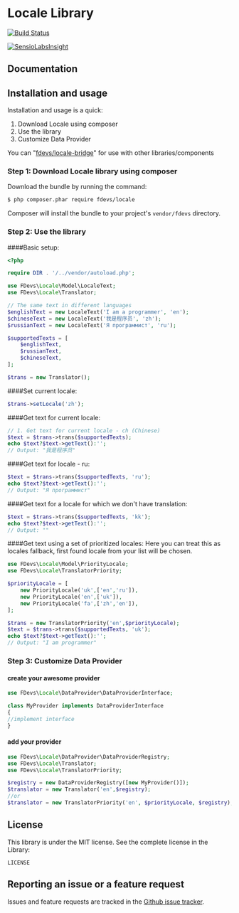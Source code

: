 Locale Library
==============
[![Build Status](https://secure.travis-ci.org/4devs/locale.png?branch=master)](http://travis-ci.org/4devs/locale)

[![SensioLabsInsight](https://insight.sensiolabs.com/projects/7d6a1244-eb29-4d8a-8819-ffb7c8d71f4a/mini.png)](https://insight.sensiolabs.com/projects/7d6a1244-eb29-4d8a-8819-ffb7c8d71f4a)

Documentation
-------------

## Installation and usage

Installation and usage is a quick:

1. Download Locale using composer
2. Use the library
3. Customize Data Provider

You can "[fdevs/locale-bridge](https://packagist.org/packages/fdevs/locale-bridge)" for use with other libraries/components


### Step 1: Download Locale library using composer

Download the bundle by running the command:

``` bash
$ php composer.phar require fdevs/locale
```

Composer will install the bundle to your project's `vendor/fdevs` directory.


### Step 2: Use the library

####Basic setup:

```php
<?php

require DIR . '/../vendor/autoload.php';

use FDevs\Locale\Model\LocaleText;
use FDevs\Locale\Translator;

// The same text in different languages
$englishText = new LocaleText('I am a programmer', 'en');
$chineseText = new LocaleText('我是程序员', 'zh');
$russianText = new LocaleText('Я программист', 'ru');

$supportedTexts = [
    $englishText,
    $russianText,
    $chineseText,
];

$trans = new Translator();
```

####Set current locale:
```php
$trans->setLocale('zh');
```

####Get text for current locale:
```php
// 1. Get text for current locale - ch (Chinese)
$text = $trans->trans($supportedTexts);
echo $text?$text->getText():'';
// Output: "我是程序员"
```

####Get text for locale - ru:
```php
$text = $trans->trans($supportedTexts, 'ru');
echo $text?$text->getText():'';
// Output: "Я программист"
```

####Get text for a locale for which we don't have translation:
```php
$text = $trans->trans($supportedTexts, 'kk');
echo $text?$text->getText():'';
// Output: ""
```

####Get text using a set of prioritized locales:
Here you can treat this as locales fallback, first found locale from your list will be chosen.
```php
use FDevs\Locale\Model\PriorityLocale;
use FDevs\Locale\TranslatorPriority;

$priorityLocale = [
    new PriorityLocale('uk',['en','ru']),
    new PriorityLocale('en',['uk']),
    new PriorityLocale('fa',['zh','en']),
];

$trans = new TranslatorPriority('en',$priorityLocale);
$text = $trans->trans($supportedTexts, 'uk');
echo $text?$text->getText():'';
// Output: "I am programmer"
```


### Step 3: Customize Data Provider

#### create your awesome provider

```php
use FDevs\Locale\DataProvider\DataProviderInterface;

class MyProvider implements DataProviderInterface
{
//implement interface
}
```

#### add your provider

```php
use FDevs\Locale\DataProvider\DataProviderRegistry;
use FDevs\Locale\Translator;
use FDevs\Locale\TranslatorPriority;

$registry = new DataProviderRegistry([new MyProvider()]);
$translator = new Translator('en',$registry);
//or
$translator = new TranslatorPriority('en', $priorityLocale, $registry);

```

License
-------

This library is under the MIT license. See the complete license in the Library:

    LICENSE

Reporting an issue or a feature request
---------------------------------------

Issues and feature requests are tracked in the [Github issue tracker](https://github.com/4devs/locale/issues).
